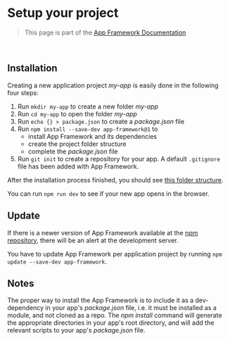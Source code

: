 # Setup your project

> This page is part of the [App Framework Documentation](../DOCUMENTATION.md)

<br />

## Installation

Creating a new application project *my-app* is easily done in the following four steps:

1. Run `mkdir my-app` to create a new folder *my-app*
2. Run `cd my-app` to open the folder *my-app*
3. Run `echo {} > package.json` to create a *package.json* file
4. Run `npm install --save-dev app-framework@1` to
   - install App Framework and its dependencies
   - create the project folder structure
   - complete the *package.json* file
5. Run  `git init` to create a repository for your app. A default `.gitignore` file has been added with App Framework. 

After the installation process finished, you should see [this folder structure](folder-structure.md).

You can run `npm run dev` to see if your new app opens in the browser.

## Update

If there is a newer version of App Framework available at the [npm repository](https://www.npmjs.com/package/app-framework), there will be an alert at the development server.

You have to update App Framework per application project by running `npm update --save-dev app-framework`.

## Notes

The proper way to install the App Framework is to include it as a dev-dependency in your app's *package.json* file, i.e. it must be installed as a module, and not cloned as a repo. The *npm install* command will generate the appropriate directories in your app's root directory, and will add the relevant scripts to your app's *package.json* file.
